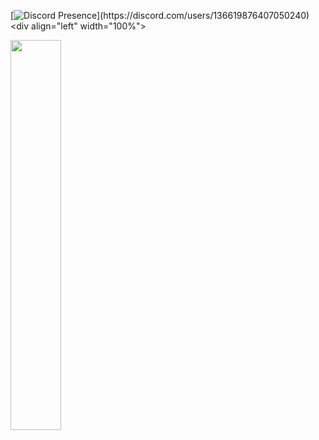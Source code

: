 [![Discord Presence](https://lanyard-profile-readme.vercel.app/api/136619876407050240?theme=light&bg=7b7b7b&animated=false&hideDiscrim=true&borderRadius=30px&idleMessage=Probably%20doing%20something%20else...)](https://discord.com/users/136619876407050240)<div align="left" width="100%">

<img align="left" width="40%" src="https://count.getloli.com/get/@:vante-xyz?theme=asoul"> 
